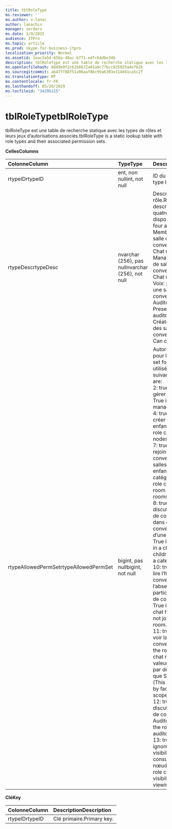 ```yaml
---
title: tblRoleType
ms.reviewer: ''
ms.author: v-lanac
author: lanachin
manager: serdars
ms.date: 3/9/2015
audience: ITPro
ms.topic: article
ms.prod: skype-for-business-itpro
localization_priority: Normal
ms.assetid: 1eac3a54-656a-40ac-b771-edfc64d6e34b
description: tblRoleType est une table de recherche statique avec les types de rôles et leurs jeux d’autorisations associés.
ms.openlocfilehash: 8d49e9f2c61b8672a01a9c77bcc825925a4e7b2b
ms.sourcegitcommit: ab47ff88f51a96aaf8bc99a6303e114d41ca5c2f
ms.translationtype: MT
ms.contentlocale: fr-FR
ms.lasthandoff: 05/20/2019
ms.locfileid: "34295215"
---
```

# <a name="tblroletype"></a><span data-ttu-id="63db8-103">tblRoleType</span><span class="sxs-lookup"><span data-stu-id="63db8-103">tblRoleType</span></span>
 
<span data-ttu-id="63db8-104">tblRoleType est une table de recherche statique avec les types de rôles et leurs jeux d’autorisations associés.</span><span class="sxs-lookup"><span data-stu-id="63db8-104">tblRoleType is a static lookup table with role types and their associated permission sets.</span></span>
  
<span data-ttu-id="63db8-105">**Celles**</span><span class="sxs-lookup"><span data-stu-id="63db8-105">**Columns**</span></span>

|<span data-ttu-id="63db8-106">**Colonne**</span><span class="sxs-lookup"><span data-stu-id="63db8-106">**Column**</span></span>|<span data-ttu-id="63db8-107">**Type**</span><span class="sxs-lookup"><span data-stu-id="63db8-107">**Type**</span></span>|<span data-ttu-id="63db8-108">**Description**</span><span class="sxs-lookup"><span data-stu-id="63db8-108">**Description**</span></span>|
|:-----|:-----|:-----|
|<span data-ttu-id="63db8-109">rtypeID</span><span class="sxs-lookup"><span data-stu-id="63db8-109">rtypeID</span></span>  <br/> |<span data-ttu-id="63db8-110">ent, non null</span><span class="sxs-lookup"><span data-stu-id="63db8-110">int, not null</span></span>  <br/> |<span data-ttu-id="63db8-111">ID du type de rôle.</span><span class="sxs-lookup"><span data-stu-id="63db8-111">Role type ID.</span></span>  <br/> |
|<span data-ttu-id="63db8-112">rtypeDesc</span><span class="sxs-lookup"><span data-stu-id="63db8-112">rtypeDesc</span></span>  <br/> |<span data-ttu-id="63db8-113">nvarchar (256), pas null</span><span class="sxs-lookup"><span data-stu-id="63db8-113">nvarchar (256), not null</span></span>  <br/> | <span data-ttu-id="63db8-114">Description du type de rôle.</span><span class="sxs-lookup"><span data-stu-id="63db8-114">Role type description.</span></span> <span data-ttu-id="63db8-115">Il existe quatre rôles disponibles:</span><span class="sxs-lookup"><span data-stu-id="63db8-115">There are four available roles:</span></span> <br/>  <span data-ttu-id="63db8-116">Membre: membres de salle de conversation</span><span class="sxs-lookup"><span data-stu-id="63db8-116">Member: Chat room member</span></span> <br/>  <span data-ttu-id="63db8-117">Manager: gestionnaire de salle de conversation</span><span class="sxs-lookup"><span data-stu-id="63db8-117">Manager: Chat room manager</span></span> <br/>  <span data-ttu-id="63db8-118">Voix: présentateur pour une salle de conversation Auditorium</span><span class="sxs-lookup"><span data-stu-id="63db8-118">Voiced: Presenter for an auditorium chat room</span></span> <br/>  <span data-ttu-id="63db8-119">Créateur: peut créer des salles de conversation</span><span class="sxs-lookup"><span data-stu-id="63db8-119">Creator: Can create chat rooms</span></span> <br/> |
|<span data-ttu-id="63db8-120">rtypeAllowedPermSet</span><span class="sxs-lookup"><span data-stu-id="63db8-120">rtypeAllowedPermSet</span></span>  <br/> |<span data-ttu-id="63db8-121">bigint, pas null</span><span class="sxs-lookup"><span data-stu-id="63db8-121">bigint, not null</span></span>  <br/> | <span data-ttu-id="63db8-122">Autorisation définie pour le rôle.</span><span class="sxs-lookup"><span data-stu-id="63db8-122">Permission set for the role.</span></span> <span data-ttu-id="63db8-123">Les bits utilisés sont les suivants:</span><span class="sxs-lookup"><span data-stu-id="63db8-123">The used bits are:</span></span> <br/>  <span data-ttu-id="63db8-124">2: true si le rôle peut gérer des nœuds.</span><span class="sxs-lookup"><span data-stu-id="63db8-124">2: True if the role can manage nodes.</span></span> <br/>  <span data-ttu-id="63db8-125">4: true si le rôle peut créer des nœuds enfants.</span><span class="sxs-lookup"><span data-stu-id="63db8-125">4: True if the role can create children nodes.</span></span> <br/>  <span data-ttu-id="63db8-126">7: true si le rôle peut rejoindre une salle de conversation (ou des salles de conversation enfant d’une catégorie).</span><span class="sxs-lookup"><span data-stu-id="63db8-126">7: True if the role can join a chat room (or children chat rooms of a category).</span></span> <br/>  <span data-ttu-id="63db8-127">8: true si le rôle peut discuter dans une salle de conversation (ou dans des salles de conversation enfant d’une catégorie).</span><span class="sxs-lookup"><span data-stu-id="63db8-127">8: True if the role can chat in a chat room (or in children chat rooms of a category).</span></span> <br/>  <span data-ttu-id="63db8-128">10: true si le rôle peut lire l’historique des conversations même en l’absence de participation à une salle de conversation.</span><span class="sxs-lookup"><span data-stu-id="63db8-128">10: True if the role can read chat history even when not joined to a chat room.</span></span> <br/>  <span data-ttu-id="63db8-129">11: true si le rôle peut voir la salle de conversation.</span><span class="sxs-lookup"><span data-stu-id="63db8-129">11: True if the role can see the chat room.</span></span> <span data-ttu-id="63db8-130">(Cette valeur est améliorée par des facteurs tels que Scope et Visibility.)</span><span class="sxs-lookup"><span data-stu-id="63db8-130">(This is further refined by factors such as scope and visibility.)</span></span> <br/>  <span data-ttu-id="63db8-131">12: true si le rôle peut discuter dans une salle de conversation Auditorium.</span><span class="sxs-lookup"><span data-stu-id="63db8-131">12: True if the role can chat in an auditorium chat room.</span></span> <br/>  <span data-ttu-id="63db8-132">13: true si le rôle peut ignorer les règles de visibilité lors de la consultation des nœuds.</span><span class="sxs-lookup"><span data-stu-id="63db8-132">13: True if the role can bypass visibility rules when viewing nodes.</span></span> <br/> |
   
<span data-ttu-id="63db8-133">**Clé**</span><span class="sxs-lookup"><span data-stu-id="63db8-133">**Key**</span></span>

|<span data-ttu-id="63db8-134">**Colonne**</span><span class="sxs-lookup"><span data-stu-id="63db8-134">**Column**</span></span>|<span data-ttu-id="63db8-135">**Description**</span><span class="sxs-lookup"><span data-stu-id="63db8-135">**Description**</span></span>|
|:-----|:-----|
|<span data-ttu-id="63db8-136">rtypeID</span><span class="sxs-lookup"><span data-stu-id="63db8-136">rtypeID</span></span>  <br/> |<span data-ttu-id="63db8-137">Clé primaire.</span><span class="sxs-lookup"><span data-stu-id="63db8-137">Primary key.</span></span>  <br/> |
   


